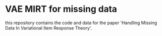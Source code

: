 # VAE MIRT for missing data
this repository contains the code and data for the paper 'Handling Missing Data In Variational Item Response Theory'. 

